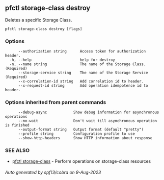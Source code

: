 ## pfctl storage-class destroy

Deletes a specific Storage Class.

```
pfctl storage-class destroy [flags]
```

### Options

```
      --authorization string      Access token for authorization header.
  -h, --help                      help for destroy
  -n, --name string               The name of the Storage Class. (Required)
      --storage-service string    The name of the Storage Service (Required)
      --x-correlation-id string   Add correlation id to header.
      --x-request-id string       Add operation idempotence id to header.
```

### Options inherited from parent commands

```
      --debug-async            Show debug information for asynchronous operations
      --no-wait                Don't wait till asynchronous operation is finished
      --output-format string   Output format (default "pretty")
      --profile string         Configuration profile to use
      --show-http-headers      Show HTTP information about response
```

### SEE ALSO

* [pfctl storage-class](pfctl_storage-class.md)	 - Perform operations on storage-class resources

###### Auto generated by spf13/cobra on 9-Aug-2023
